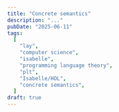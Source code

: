 ```yaml
---
title: "Concrete semantics"
description: "..."
pubDate: "2025-06-11"
tags:
  [
    "lay",
    "computer science",
    "isabelle",
    "programming language theory",
    "plt",
    "Isabelle/HOL",
    "concrete semantics",
  ]
draft: true
---
```

